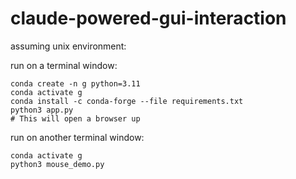 # claude-powered-gui-interaction

assuming unix environment:

run on a terminal window:
```commandline
conda create -n g python=3.11
conda activate g
conda install -c conda-forge --file requirements.txt
python3 app.py
# This will open a browser up

```

run on another terminal window:
```commandline
conda activate g
python3 mouse_demo.py
```